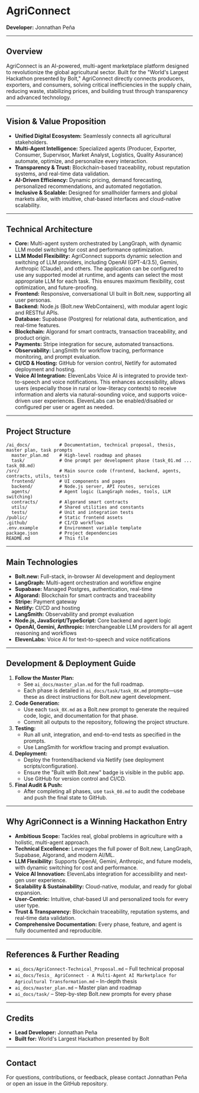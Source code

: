 # AgriConnect

**Developer:** Jonnathan Peña

---

## Overview

AgriConnect is an AI-powered, multi-agent marketplace platform designed to revolutionize the global agricultural sector. Built for the "World's Largest Hackathon presented by Bolt," AgriConnect directly connects producers, exporters, and consumers, solving critical inefficiencies in the supply chain, reducing waste, stabilizing prices, and building trust through transparency and advanced technology.

---

## Vision & Value Proposition
- **Unified Digital Ecosystem:** Seamlessly connects all agricultural stakeholders.
- **Multi-Agent Intelligence:** Specialized agents (Producer, Exporter, Consumer, Supervisor, Market Analyst, Logistics, Quality Assurance) automate, optimize, and personalize every interaction.
- **Transparency & Trust:** Blockchain-based traceability, robust reputation systems, and real-time data validation.
- **AI-Driven Efficiency:** Dynamic pricing, demand forecasting, personalized recommendations, and automated negotiation.
- **Inclusive & Scalable:** Designed for smallholder farmers and global markets alike, with intuitive, chat-based interfaces and cloud-native scalability.

---

## Technical Architecture
- **Core:** Multi-agent system orchestrated by LangGraph, with dynamic LLM model switching for cost and performance optimization.
- **LLM Model Flexibility:** AgriConnect supports dynamic selection and switching of LLM providers, including OpenAI (GPT-4/3.5), Gemini, Anthropic (Claude), and others. The application can be configured to use any supported model at runtime, and agents can select the most appropriate LLM for each task. This ensures maximum flexibility, cost optimization, and future-proofing.
- **Frontend:** Responsive, conversational UI built in Bolt.new, supporting all user personas.
- **Backend:** Node.js (Bolt.new WebContainers), with modular agent logic and RESTful APIs.
- **Database:** Supabase (Postgres) for relational data, authentication, and real-time features.
- **Blockchain:** Algorand for smart contracts, transaction traceability, and product origin.
- **Payments:** Stripe integration for secure, automated transactions.
- **Observability:** LangSmith for workflow tracing, performance monitoring, and prompt evaluation.
- **CI/CD & Hosting:** GitHub for version control, Netlify for automated deployment and hosting.
- **Voice AI Integration:** ElevenLabs Voice AI is integrated to provide text-to-speech and voice notifications. This enhances accessibility, allows users (especially those in rural or low-literacy contexts) to receive information and alerts via natural-sounding voice, and supports voice-driven user experiences. ElevenLabs can be enabled/disabled or configured per user or agent as needed.

---

## Project Structure
```
/ai_docs/           # Documentation, technical proposal, thesis, master plan, task prompts
  master_plan.md    # High-level roadmap and phases
  task/             # One prompt per development phase (task_01.md ... task_08.md)
/src/               # Main source code (frontend, backend, agents, contracts, utils, tests)
  frontend/         # UI components and pages
  backend/          # Node.js server, API routes, services
  agents/           # Agent logic (LangGraph nodes, tools, LLM switching)
  contracts/        # Algorand smart contracts
  utils/            # Shared utilities and constants
  tests/            # Unit and integration tests
/public/            # Static frontend assets
.github/            # CI/CD workflows
.env.example        # Environment variable template
package.json        # Project dependencies
README.md           # This file
```

---

## Main Technologies
- **Bolt.new:** Full-stack, in-browser AI development and deployment
- **LangGraph:** Multi-agent orchestration and workflow engine
- **Supabase:** Managed Postgres, authentication, real-time
- **Algorand:** Blockchain for smart contracts and traceability
- **Stripe:** Payment gateway
- **Netlify:** CI/CD and hosting
- **LangSmith:** Observability and prompt evaluation
- **Node.js, JavaScript/TypeScript:** Core backend and agent logic
- **OpenAI, Gemini, Anthropic:** Interchangeable LLM providers for all agent reasoning and workflows
- **ElevenLabs:** Voice AI for text-to-speech and voice notifications

---

## Development & Deployment Guide
1. **Follow the Master Plan:**
   - See `ai_docs/master_plan.md` for the full roadmap.
   - Each phase is detailed in `ai_docs/task/task_0X.md` prompts—use these as direct instructions for Bolt.new agent development.
2. **Code Generation:**
   - Use each `task_0X.md` as a Bolt.new prompt to generate the required code, logic, and documentation for that phase.
   - Commit all outputs to the repository, following the project structure.
3. **Testing:**
   - Run all unit, integration, and end-to-end tests as specified in the prompts.
   - Use LangSmith for workflow tracing and prompt evaluation.
4. **Deployment:**
   - Deploy the frontend/backend via Netlify (see deployment scripts/configuration).
   - Ensure the "Built with Bolt.new" badge is visible in the public app.
   - Use GitHub for version control and CI/CD.
5. **Final Audit & Push:**
   - After completing all phases, use `task_08.md` to audit the codebase and push the final state to GitHub.

---

## Why AgriConnect is a Winning Hackathon Entry
- **Ambitious Scope:** Tackles real, global problems in agriculture with a holistic, multi-agent approach.
- **Technical Excellence:** Leverages the full power of Bolt.new, LangGraph, Supabase, Algorand, and modern AI/ML.
- **LLM Flexibility:** Supports OpenAI, Gemini, Anthropic, and future models, with dynamic switching for cost and performance.
- **Voice AI Innovation:** ElevenLabs integration for accessibility and next-gen user experience.
- **Scalability & Sustainability:** Cloud-native, modular, and ready for global expansion.
- **User-Centric:** Intuitive, chat-based UI and personalized tools for every user type.
- **Trust & Transparency:** Blockchain traceability, reputation systems, and real-time data validation.
- **Comprehensive Documentation:** Every phase, feature, and agent is fully documented and reproducible.

---

## References & Further Reading
- `ai_docs/AgriConnect-Technical_Proposal.md` – Full technical proposal
- `ai_docs/Tesis_ AgriConnect - A Multi-Agent AI Marketplace for Agricultural Transformation.md` – In-depth thesis
- `ai_docs/master_plan.md` – Master plan and roadmap
- `ai_docs/task/` – Step-by-step Bolt.new prompts for every phase

---

## Credits
- **Lead Developer:** Jonnathan Peña
- **Built for:** World's Largest Hackathon presented by Bolt

---

## Contact
For questions, contributions, or feedback, please contact Jonnathan Peña or open an issue in the GitHub repository. 